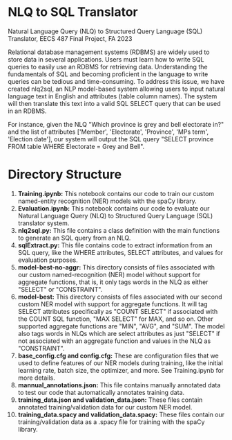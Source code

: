 # NLQ to SQL Translator
Natural Language Query (NLQ) to Structured Query Language (SQL) Translator, EECS 487 Final Project, FA 2023

Relational database management systems (RDBMS) are widely used to store data in several applications. Users must learn how to write SQL queries to easily use an RDBMS for retrieving data. Understanding the fundamentals of SQL and becoming proficient in the language to write queries can be tedious and time-consuming. To address this issue, we have created nlq2sql, an NLP model-based system allowing users to input natural language text in English and attributes (table column names). The system will then translate this text into a valid SQL SELECT query that can be used in an RDBMS. 

For instance, given the NLQ "Which province is grey and bell electorate in?" and the list of attributes ['Member', 'Electorate', 'Province', 'MPs term', 'Election date'], our system will output the SQL query "SELECT province FROM table WHERE Electorate = Grey and Bell".

# Directory Structure

1. **Training.ipynb:** This notebook contains our code to train our custom named-entity recognition (NER) models with the spaCy library.
2. **Evaluation.ipynb:** This notebook contains our code to evaluate our Natural Language Query (NLQ) to Structured Query Language (SQL) translator system.
3. **nlq2sql.py:** This file contains a class definition with the main functions to generate an SQL query from an NLQ.
7. **sqlExtract.py:** This file contains code to extract information from an SQL query, like the WHERE attributes, SELECT attributes, and values for evaluation purposes.
4. **model-best-no-aggr:** This directory consists of files associated with our custom named-recognition (NER) model without support for aggregate functions, that is, it only tags words in the NLQ as either "SELECT" or "CONSTRAINT".
5. **model-best:** This directory consists of files associated with our second custom NER model with support for aggregate functions. It will tag SELECT attributes specifically as "COUNT SELECT" if associated with the COUNT SQL function, "MAX SELECT" for MAX, and so on. Other supported aggregate functions are "MIN", "AVG", and "SUM". The model also tags words in NLQs which are select attributes as just "SELECT" if not associated with an aggregate function and values in the NLQ as "CONSTRAINT".
6. **base_config.cfg and config.cfg:** These are configuration files that we used to define features of our NER models during training, like the initial learning rate, batch size, the optimizer, and more. See Training.ipynb for more details.
8. **mannual_annotations.json:** This file contains manually annotated data to test our code that automatically annotates training data.
9. **training_data.json and validation_data.json:** These files contain annotated training/validation data for our custom NER model.
10. **training_data.spacy and validation_data.spacy:** These files contain our training/validation data as a .spacy file for training with the spaCy library.


